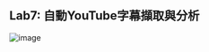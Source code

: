 ## Lab7: 自動YouTube字幕擷取與分析
![image](https://github.com/MinChunXie/WorkM/assets/100060507/8d3139b3-8231-41b5-8707-83a414c86b5b)

